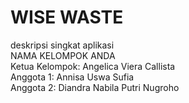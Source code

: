 # WISE WASTE

deskripsi singkat aplikasi <br>
NAMA KELOMPOK ANDA <br>
Ketua Kelompok: Angelica Viera Callista <br>
Anggota 1: Annisa Uswa Sufia <br>
Anggota 2: Diandra Nabila Putri Nugroho <br>
